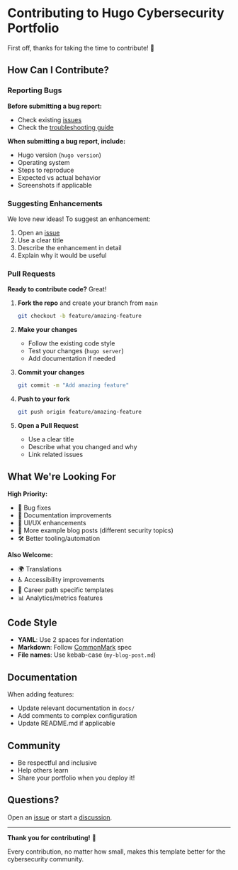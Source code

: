 # Contributing to Hugo Cybersecurity Portfolio

First off, thanks for taking the time to contribute! 🎉

## How Can I Contribute?

### Reporting Bugs

**Before submitting a bug report:**
- Check existing [issues](https://github.com/yourusername/hugo-cybersecurity-portfolio/issues)
- Check the [troubleshooting guide](docs/TROUBLESHOOTING.md)

**When submitting a bug report, include:**
- Hugo version (`hugo version`)
- Operating system
- Steps to reproduce
- Expected vs actual behavior
- Screenshots if applicable

### Suggesting Enhancements

We love new ideas! To suggest an enhancement:
1. Open an [issue](https://github.com/yourusername/hugo-cybersecurity-portfolio/issues/new)
2. Use a clear title
3. Describe the enhancement in detail
4. Explain why it would be useful

### Pull Requests

**Ready to contribute code?** Great!

1. **Fork the repo** and create your branch from `main`
   ```bash
   git checkout -b feature/amazing-feature
   ```

2. **Make your changes**
   - Follow the existing code style
   - Test your changes (`hugo server`)
   - Add documentation if needed

3. **Commit your changes**
   ```bash
   git commit -m "Add amazing feature"
   ```

4. **Push to your fork**
   ```bash
   git push origin feature/amazing-feature
   ```

5. **Open a Pull Request**
   - Use a clear title
   - Describe what you changed and why
   - Link related issues

## What We're Looking For

**High Priority:**
- 🐛 Bug fixes
- 📝 Documentation improvements
- 🎨 UI/UX enhancements
- 📖 More example blog posts (different security topics)
- 🛠️ Better tooling/automation

**Also Welcome:**
- 🌍 Translations
- ♿ Accessibility improvements
- 🎯 Career path specific templates
- 📊 Analytics/metrics features

## Code Style

- **YAML**: Use 2 spaces for indentation
- **Markdown**: Follow [CommonMark](https://commonmark.org/) spec
- **File names**: Use kebab-case (`my-blog-post.md`)

## Documentation

When adding features:
- Update relevant documentation in `docs/`
- Add comments to complex configuration
- Update README.md if applicable

## Community

- Be respectful and inclusive
- Help others learn
- Share your portfolio when you deploy it!

## Questions?

Open an [issue](https://github.com/yourusername/hugo-cybersecurity-portfolio/issues) or start a [discussion](https://github.com/yourusername/hugo-cybersecurity-portfolio/discussions).

---

**Thank you for contributing!** 🙏

Every contribution, no matter how small, makes this template better for the cybersecurity community.

